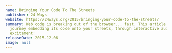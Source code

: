 ```yaml
---
name: Bringing Your Code To The Streets
publisher: 24 Ways
website: https://24ways.org/2015/bringing-your-code-to-the-streets/
summary: Web code is breaking out of the browser... fast. This article takes us on a
  journey embedding its code onto your streets, through interactive audio visual
  excitement!
releaseDate: 2015-12-06
image: null
---
```

